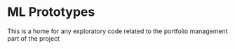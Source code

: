 # ML Prototypes
This is a home for any exploratory code related to the portfolio management part of the project
